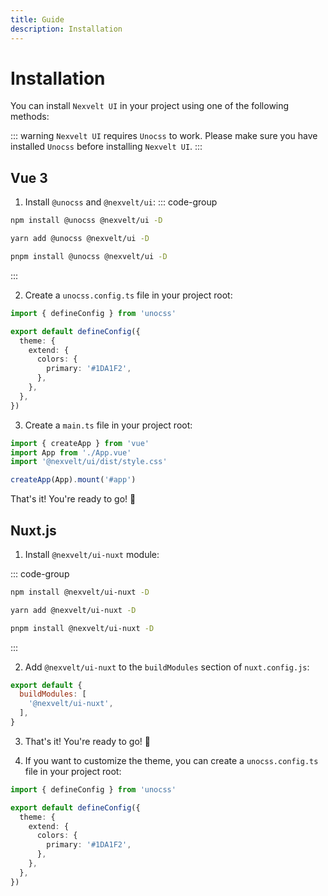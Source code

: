 ```yaml
---
title: Guide
description: Installation
---
```


# Installation

You can install `Nexvelt UI` in your project using one of the following methods:

::: warning
`Nexvelt UI` requires `Unocss` to work. Please make sure you have installed `Unocss` before installing `Nexvelt UI`.
:::

## Vue 3

1. Install `@unocss` and `@nexvelt/ui`:
::: code-group

```bash [npm]
npm install @unocss @nexvelt/ui -D
```

```bash [yarn]
yarn add @unocss @nexvelt/ui -D
```
  
```bash [pnpm]
pnpm install @unocss @nexvelt/ui -D
```
  
:::

2. Create a `unocss.config.ts` file in your project root:

```ts
import { defineConfig } from 'unocss'

export default defineConfig({
  theme: {
    extend: {
      colors: {
        primary: '#1DA1F2',
      },
    },
  },
})
```

3. Create a `main.ts` file in your project root:

```ts
import { createApp } from 'vue'
import App from './App.vue'
import '@nexvelt/ui/dist/style.css'

createApp(App).mount('#app')
```

That's it! You're ready to go! 🚀

## Nuxt.js

1. Install `@nexvelt/ui-nuxt` module:

::: code-group

```bash [npm]
npm install @nexvelt/ui-nuxt -D
```

```bash [yarn]
yarn add @nexvelt/ui-nuxt -D
```
  
```bash [pnpm]
pnpm install @nexvelt/ui-nuxt -D
```

:::

2. Add `@nexvelt/ui-nuxt` to the `buildModules` section of `nuxt.config.js`:

```js
export default {
  buildModules: [
    '@nexvelt/ui-nuxt',
  ],
}
```

3. That's it! You're ready to go! 🚀

4. If you want to customize the theme, you can create a `unocss.config.ts` file in your project root:

```ts
import { defineConfig } from 'unocss'

export default defineConfig({
  theme: {
    extend: {
      colors: {
        primary: '#1DA1F2',
      },
    },
  },
})
```


